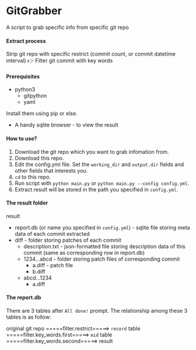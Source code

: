# GitGrabber
A script to grab specific info from specific git repo

#### Extract process

Strip git repo with specific restrict (commit count, or commit datetime interval) 👉 Filter git commit  with key words

#### Prerequisites

* python3
  * gitpython
  * yaml

Install them using pip or else.

* A handy sqlite browser - to view the result

#### How to use?

1. Download the git repo which you want to grab infomation from.
2. Download this repo.
3. Edit the config.yml file. Set the `working_dir` and `output.dir` fields and other fields that interests you.
4. `cd` to this repo.
5. Run script with `python main.py` or `python main.py --config config.yml`.
6. Extract result will be stored in the path you specified in `config.yml`.

#### The result folder

result

* report.db (or name you specified in `config.yml`) - sqlite file storing meta data of each commit extracted
* diff - folder storing patches of each commit
  * description.txt - json-formatted file storing description data of this commit (same as corresponding row in report.db)
  * 1234…abcd - folder storing patch files of corresponding commit
    * a.diff - patch file
    * b.diff
  * abcd…1234
    * a.diff

#### The report.db

There are 3 tables after `All done!` prompt. The relationship among these 3 tables is as follow:

original git repo =====filter.restrict=====> `record` table =====filter.key_words.first=====> `mid` table =====filter.key_words.second=====> result
